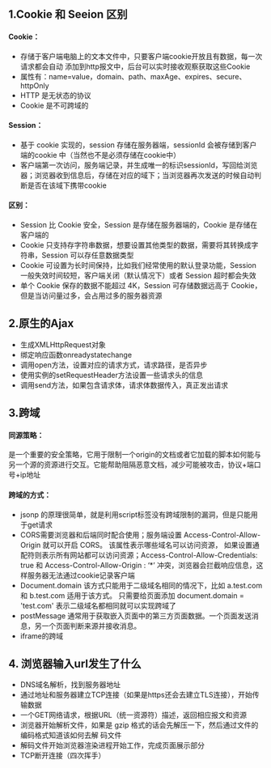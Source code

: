 ## 1.Cookie 和 Seeion 区别
#### Cookie：
- 存储于客户端电脑上的文本文件中，只要客户端cookie开放且有数据，每一次请求都会自动 添加到http报文中，后台可以实时接收观察获取这些Cookie
- 属性有：name=value，domain、path、maxAge、expires、secure、httpOnly
- HTTP 是无状态的协议
- Cookie 是不可跨域的

#### Session：
- 基于 cookie 实现的，session 存储在服务器端，sessionId 会被存储到客户端的cookie 中（当然也不是必须存储在cookie中）
- 客户端第一次访问，服务端记录，并生成唯一的标识sessionId，写回给浏览器；浏览器收到信息后，存储在对应的域下；当浏览器再次发送的时候自动判断是否在该域下携带cookie

#### 区别：
- Session 比 Cookie 安全，Session 是存储在服务器端的，Cookie 是存储在客户端的
- Cookie 只支持存字符串数据，想要设置其他类型的数据，需要将其转换成字符串，Session 可以存任意数据类型
- Cookie 可设置为长时间保持，比如我们经常使用的默认登录功能，Session 一般失效时间较短，客户端关闭（默认情况下）或者 Session 超时都会失效
- 单个 Cookie 保存的数据不能超过 4K，Session 可存储数据远高于 Cookie，但是当访问量过多，会占用过多的服务器资源


## 2.原生的Ajax
- 生成XMLHttpRequest对象
- 绑定响应函数onreadystatechange
- 调用open方法，设置对应的请求方式，请求路径，是否异步
- 使用实例的setRequestHeader方法设置一些请求头的信息
- 调用send方法，如果包含请求体，请求体数据传入，真正发出请求


## 3.跨域
#### 同源策略：
是一个重要的安全策略，它用于限制一个origin的文档或者它加载的脚本如何能与另一个源的资源进行交互。它能帮助阻隔恶意文档，减少可能被攻击，协议+端口号+ip地址

#### 跨域的方式：
- jsonp 的原理很简单，就是利用script标签没有跨域限制的漏洞，但是只能用于get请求
- CORS需要浏览器和后端同时配合使用；服务端设置 Access-Control-Allow-Origin 就可以开启 CORS。 该属性表示哪些域名可以访问资源， 如果设置通配符则表示所有网站都可以访问资源；Access-Control-Allow-Credentials: true 和 Access-Control-Allow-Origin : ‘*’ 冲突，浏览器会拦截响应信息，这样服务器无法通过cookie记录客户端
- Document.domain 该方式只能用于二级域名相同的情况下，比如 a.test.com 和 b.test.com 适用于该方式。 只需要给页面添加 document.domain = 'test.com' 表示二级域名都相同就可以实现跨域了
- postMessage 通常用于获取嵌入页面中的第三方页面数据。一个页面发送消息，另一个页面判断来源并接收消息。
- iframe的跨域


## 4.	浏览器输入url发生了什么
- DNS域名解析，找到服务器地址
- 通过地址和服务器建立TCP连接（如果是https还会去建立TLS连接），开始传输数据
- 一个GET网络请求，根据URL（统一资源符）描述，返回相应报文和资源
- 浏览器开始解析文件，如果是 gzip 格式的话会先解压一下，然后通过文件的编码格式知道该如何去解 码文件
- 解码文件开始浏览器渲染进程开始工作，完成页面展示部分
- TCP断开连接（四次挥手）
